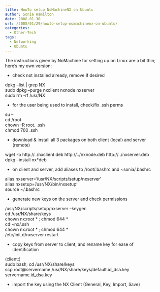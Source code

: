 ```yaml
---
title: HowTo setup NoMachineNX on Ubuntu
author: Sonia Hamilton
date: 2008-01-30
url: /2008/01/29/howto-setup-nomachinenx-on-ubuntu/
categories:
  - Other-Tech
tags:
  - Networking
  - Ubuntu
---
```

The instructions given by NoMachine for setting up on Linux are a bit thin; here&#8217;s my own version:<!--more-->

<!--more-->

  * check not installed already, remove if desired

dpkg &#8211;list | grep NX  
sudo dpkg &#8211;purge nxclient nxnode nxserver  
sudo rm -rf /usr/NX

  * for the user being used to install, check/fix .ssh perms

su &#8211;  
cd /root  
chown -R root. .ssh  
chmod 700 .ssh

  * download & install all 3 packages on both client (local) and server (remote)

wget -b http://../nxclient.deb http://../nxnode.deb http://../nxserver.deb  
dpkg &#8211;install nx*deb

  * on client and server, add aliases to /root/.bashrc and ~sonia/.bashrc

alias nxserver=&#8217;/usr/NX/scripts/setup/nxserver&#8217;  
alias nxsetup=&#8217;/usr/NX/bin/nxsetup&#8217;  
source ~/.bashrc

  * generate new keys on the server and check permissions

/usr/NX/scripts/setup/nxserver &#8211;keygen  
cd /usr/NX/share/keys  
chown nx:root \* ; chmod 644 \*  
cd ~nx/.ssh  
chown nx:root \* ; chmod 644 \*  
/etc/init.d/nxserver restart

  * copy keys from server to client, and rename key for ease of identification

(client:)  
sudo bash; cd /usr/NX/share/keys  
scp root@servername:/usr/NX/share/keys/default.id\_dsa.key servername.id\_dsa.key

  * import the key using the NX Client (General, Key, Import, Save)
